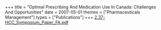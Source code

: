 +++
title = "Optimal Prescribing And Medication Use In Canada: Challenges And Opportunities"
date = 2007-05-01
themes = ["Pharmaceuticals Management"]
types = ["Publications"]
+++
[2.37-HCC\_Symposium\_Paper\_FA.pdf](/files/2.37-HCC_Symposium_Paper_FA.pdf)
